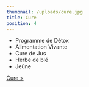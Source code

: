 ```yaml
---
thumbnail: /uploads/cure.jpg
title: Cure
position: 4
---
```


- Programme de Détox
- Alimentation Vivante
- Cure de Jus
- Herbe de blé
- Jeûne

[Cure >](/cure)

